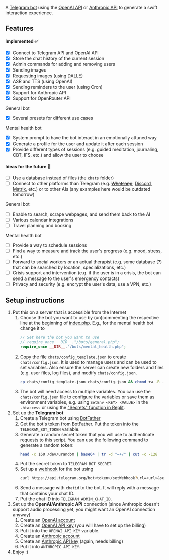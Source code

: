 A [Telegram bot](https://core.telegram.org/bots/api) using the [OpenAI API](https://platform.openai.com/docs/api-reference/) or [Anthropic API](https://docs.anthropic.com/en/api/) to generate a swift interaction experience.

## Features

#### Implemented ✅
- [x] Connect to Telegram API and OpenAI API
- [x] Store the chat history of the current session
- [x] Admin commands for adding and removing users
- [x] Sending images
- [x] Requesting images (using DALLE)
- [x] ASR and TTS (using OpenAI)
- [x] Sending reminders to the user (using Cron)
- [x] Support for Anthropic API
- [x] Support for OpenRouter API

General bot
- [x] Several presets for different use cases

Mental health bot
- [x] System prompt to have the bot interact in an emotionally attuned way
- [x] Generate a profile for the user and update it after each session
- [x] Provide different types of sessions (e.g. guided meditation, journaling, CBT, IFS, etc.) and allow the user to choose

#### Ideas for the future 🔮
- [ ] Use a database instead of files (the `chats` folder)
- [ ] Connect to other platforms than Telegram (e.g. ~~[Whatsapp](https://business.whatsapp.com/developers/developer-hub)~~, [Discord](https://discord.com/developers/applications), [Matrix](https://matrix.org/faq/#bots), etc.) or to other AIs (any examples here would be outdated tomorrow)

General bot
- [ ] Enable to search, scrape webpages, and send them back to the AI
- [ ] Various calendar integrations
- [ ] Travel planning and booking

Mental health bot
- [ ] Provide a way to schedule sessions
- [ ] Find a way to measure and track the user's progress (e.g. mood, stress, etc.)
- [ ] Forward to social workers or an actual therapist (e.g. some database (?) that can be searched by location, specializations, etc.)
- [ ] Crisis support and intervention (e.g. if the user is in a crisis, the bot can send a message to the user's emergency contacts)
- [ ] Privacy and security (e.g. encrypt the user's data, use a VPN, etc.)

## Setup instructions

1. Put this on a server that is accessible from the Internet
    1. Choose the bot you want to use by (un)commenting the respective line at the beginning of [index.php](index.php). E.g., for the mental health bot change it to
        ```php
        // Set here the bot you want to use
        // require_once __DIR__."/bots/general.php";
        require_once __DIR__."/bots/mental_health.php";
        ```
    2. Copy the file `chats/config_template.json` to create `chats/config.json`. It is used to manage users and can be used to set variables. Also ensure the server can create new folders and files (e.g. user files, log files), and modify `chats/config.json`.
        ```bash
        cp chats/config_template.json chats/config.json && chmod +w -R .
        ```
    3. The bot will need access to multiple variables. You can use the `chats/config.json` file to configure the variables or save them as environment variables, e.g. using `SetEnv <KEY> <VALUE>` in the `.htaccess` or using the ["Secrets" function in Replit](https://docs.replit.com/programming-ide/workspace-features/secrets).
2. Set up the **Telegram bot**
    1. Create a Telegram bot using [BotFather](https://t.me/botfather)
    2. Get the bot's token from BotFather. Put the token into the `TELEGRAM_BOT_TOKEN` variable.
    3. Generate a random secret token that you will use to authenticate requests to this script. You can use the following command to generate a random token:
        ```bash
        head -c 160 /dev/urandom | base64 | tr -d "=+/" | cut -c -128
        ```
    4. Put the secret token to `TELEGRAM_BOT_SECRET`.
    5. Set up a [webhook](https://core.telegram.org/bots/api#setwebhook) for the bot using
        ```bash
        curl https://api.telegram.org/bot<token>/setWebhook?url=<url>&secret_token=<secret_token>
        ```
    6. Send a message with `chatid` to the bot. It will reply with a message that contains your chat ID.
    7. Put the chat ID into `TELEGRAM_ADMIN_CHAT_ID`.
3. Set up the **OpenAI/Anthropic API** connection (since Anthropic doesn't support audio processing yet, you might want an OpenAI connection anyway)
    1. Create an [OpenAI account](https://beta.openai.com/signup)
    2. Create an [OpenAI API key](https://beta.openai.com/account/api-keys) (you will have to set up the billing)
    3. Put it into the `OPENAI_API_KEY` variable.
    4. Create an [Anthropic account](https://console.anthropic.com)
    5. Create an [Anthropic API key](https://console.anthropic.com/settings/keys) (again, needs billing)
    6. Put it into `ANTHROPIC_API_KEY`.
4. Enjoy :)
